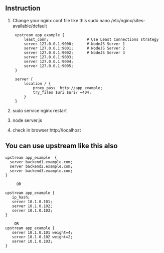 Instruction
-------------------
1. Change your nginx conf file like this
   		sudo nano /etc/nginx/sites-available/default

		upstream app_example {
		    least_conn;                 # Use Least Connections strategy
		    server 127.0.0.1:9000;      # NodeJS Server 1
		    server 127.0.0.1:9001;      # NodeJS Server 2
		    server 127.0.0.1:9002;      # NodeJS Server 3
		    server 127.0.0.1:9003;
		    server 127.0.0.1:9004;
		    server 127.0.0.1:9005;
		}

		server {
			location / {
				proxy_pass  http://app_example;
				try_files $uri $uri/ =404;
			}
		}

2. sudo service nginx restart

3. node server.js

4. check in browser http://localhost


You can use upstream like this also
----------------------------------

	upstream app_example  {
	  server backend1.example.com;
	  server backend2.example.com;
	  server backend3.example.com;
	}

	     OR

	upstream app_example {
	   ip_hash;
	   server 10.1.0.101; 
	   server 10.1.0.102;
	   server 10.1.0.103;
	} 

	    OR
	upstream app_example {
	   server 10.1.0.101 weight=4; 
	   server 10.1.0.102 weight=2;
	   server 10.1.0.103;
	}
